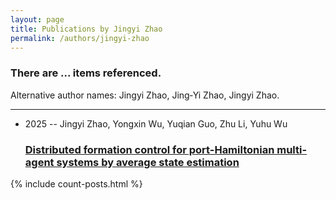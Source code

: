 ```yaml
---
layout: page
title: Publications by Jingyi Zhao
permalink: /authors/jingyi-zhao
---
```


<h3 id="number-posts">There are ... items referenced.</h3>
<p id='info-authors'>Alternative author names: Jingyi Zhao, Jing‐Yi Zhao, Jingyi Zhao.</p>
<hr />
<ul class="post-list">
<li><span class='post-meta'>2025 -- Jingyi Zhao, Yongxin Wu, Yuqian Guo, Zhu Li, Yuhu Wu</span><h3><a class='post-link' href="{{ site.baseurl }}/distributed-formation-control-for-port-hamiltonian-multi-agent-systems-by-average-state-estimation">Distributed formation control for port-Hamiltonian multi-agent systems by average state estimation</a></h3></li>

</ul>
{% include count-posts.html %}
